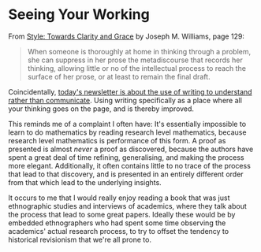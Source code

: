 # Seeing Your Working

From [Style: Towards Clarity and Grace](https://amzn.to/2ZBIVTz) by Joseph M. Williams, page 129:

> When someone is thoroughly at home in thinking through a problem, she can suppress in her prose the metadiscourse that records her thinking, allowing little or no of the intellectual process to reach the surface of her prose, or at least to remain the final draft.

Coincidentally, [today's newsletter is about the use of writing to understand rather than communicate](https://drmaciver.substack.com/p/writing-to-understand). Using writing specifically as a place where all your thinking goes on the page, and is thereby improved.

This reminds me of a complaint I often have: It's essentially impossible to learn to do mathematics by reading research level mathematics, because research level mathematics is performance of this form. A proof as presented is almost *never* a proof as discovered, because the authors have spent a great deal of time refining, generalising, and making the process more elegant. Additionally, it often contains little to no trace of the process that lead to that discovery, and is presented in an entirely different order from that which lead to the underlying insights.

It occurs to me that I would really enjoy reading a book that was just ethnographic studies and interviews of academics, where they talk about the process that lead to some great papers. Ideally these would be by embedded ethnographers who had spent some time observing the academics' actual research process, to try to offset the tendency to historical revisionism that we're all prone to.
